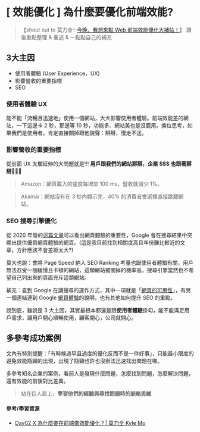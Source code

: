 # \[ 效能優化 ] 為什麼要優化前端效能?

>【shout out to 莫力全✨<a href='https://ithelp.ithome.com.tw/users/20113277/ironman/3877' target='_blank'>今晚，我想來點 Web 前端效能優化大補帖！</a>】 
> 讀後重點整理 & 重述 & 一點點自己的補充

## 3大主因
* 使用者體驗 (User Experience，UX)
* 影響營收的重要指標
* SEO

### 使用者體驗 UX
能不能「流暢且迅速地」使用一個網站，大大影響使用者體驗。前端效能差的網站，一下這邊卡 2 秒，那邊等 10 秒，功能多、網站美也是沒鹿用。換位思考，如果我們是使用者，肯定直接關掉跟他說聲：掰掰，慢走不送。


### 影響營收的重要指標
從前面 UX 太爛延伸的大問題就是!!! 
**用戶跟我們的網站掰掰，企業 $$$ 也跟著掰掰💸💸💸**
> Amazon：網頁載入的速度每增加 100 ms，營收就減少 1%。

> Akamai：網站沒有在 3 秒內顯示完，40% 的消費者會選擇直接跳離網站。


### SEO 搜尋引擎優化
從 2020 年發的<a href='https://developers.google.com/search/blog/2020/11/timing-for-page-experience?hl=zh-tw' target='_blank'>這篇文章</a>可以看出網頁體驗的重要性，Google 會在搜尋結果中突顯出提供優質網頁體驗的網頁。(這是我目前找到相關度高且年份離比較近的文章，方針應該不會差距太大?)

莫大也說：會將 Page Speed 納入 SEO Ranking 考量也跟使用者體驗有關，用戶無法忍受一個緩慢且卡頓的網站，這類網站被關掉的機率高，搜尋引擎當然也不希望自己列出來的頁面充斥這類網站。

補充：查到 Google 在講搜尋的運作方式，其中一項就是「<a href='https://www.google.com/search/howsearchworks/how-search-works/ranking-results/#usability' target='_blank'>網頁的可用性</a>」，有另一個連結連到 Google <a href='https://developers.google.com/search/docs/appearance/page-experience?hl=zh-tw' target='_blank'>網頁體驗</a>的說明，也有其他如何提升 SEO 的重點。


說到底，雖說是 3 大主因，其實最根本都還是跟**使用者體驗**掛勾，能不能滿足用戶需求，讓用戶開心順暢使用，顧客開心，公司就開心。

## 多參考成功案例
文內有特別提醒：「有時候過早且過度的優化反而不是一件好事」，只能最小限度的避免效能瓶頸的出現，出現了瓶頸也許也沒辦法迅速找出問題在哪。

多參考知名企業的案例，看前人是發現什麼問題，怎麼找到問題，怎麼解決問題，還有效能的前後對比差異。

> 站在巨人肩上，**學習他們的經驗與尋找問題時的脈絡思維**

#### 參考/學習資源
* <a href='https://ithelp.ithome.com.tw/articles/10265891' target='_blank'>Day02 X 為什麼要在前端做效能優化？| 莫力全 Kyle Mo</a>